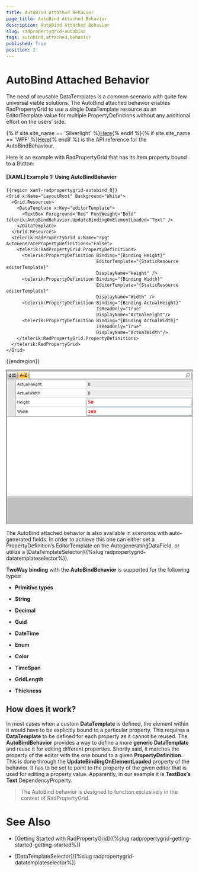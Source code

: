 ```yaml
---
title: AutoBind Attached Behavior
page_title: AutoBind Attached Behavior
description: AutoBind Attached Behavior
slug: radpropertygrid-autobind
tags: autobind,attached,behavior
published: True
position: 2
---
```


# AutoBind Attached Behavior

The need of reusable DataTemplates is a common scenario with quite few universal viable solutions. The AutoBind attached behavior enables RadPropertyGrid to use a single DataTemplate resource as an EditorTemplate value for multiple PropertyDefinitions without any additional effort on the users’ side.

{% if site.site_name == 'Silverlight' %}[Here](http://www.telerik.com/help/silverlight/t_telerik_windows_controls_data_propertygrid_autobindbehavior.html){% endif %}{% if site.site_name == 'WPF' %}[Here](http://www.telerik.com/help/wpf/t_telerik_windows_controls_data_propertygrid_autobindbehavior.html){% endif %} is the API reference for the AutoBindBehaviour.
        

Here is an example with RadPropertyGrid that has its Item property bound to a Button:

#### __[XAML] Example 1: Using AutoBindBehavior__

	{{region xaml-radpropertygrid-autobind_0}}
	<Grid x:Name="LayoutRoot" Background="White">
	  <Grid.Resources>
	    <DataTemplate x:Key="editorTemplate">
	      <TextBox Foreground="Red" FontWeight="Bold" telerik:AutoBindBehavior.UpdateBindingOnElementLoaded="Text" />
	    </DataTemplate>
	  </Grid.Resources>
	  <telerik:RadPropertyGrid x:Name="rpg" AutoGeneratePropertyDefinitions="False">
	    <telerik:RadPropertyGrid.PropertyDefinitions>
	      <telerik:PropertyDefinition Binding="{Binding Height}"
	                                  EditorTemplate="{StaticResource editorTemplate}"
	                                  DisplayName="Height" />
	      <telerik:PropertyDefinition Binding="{Binding Width}"
	                                  EditorTemplate="{StaticResource editorTemplate}"
	                                  DisplayName="Width" />
	      <telerik:PropertyDefinition Binding="{Binding ActualHeight}"
	                                  IsReadOnly="True"
	                                  DisplayName="ActualHeight"/>
	      <telerik:PropertyDefinition Binding="{Binding ActualWidth}"
	                                  IsReadOnly="True"
	                                  DisplayName="ActualWidth"/>
	    </telerik:RadPropertyGrid.PropertyDefinitions>
	  </telerik:RadPropertyGrid>
	</Grid>
{{endregion}}

![Rad Property Grid Sets Autobind](images/RadPropertyGrid_Sets_Autobind.png)

The AutoBind attached behavior is also available in scenarios with auto-generated fields. In order to achieve this one can either set a PropertyDefinition’s EditorTemplate on the AutogeneratingDataField, or utilize a [DataTemplateSelector]({%slug radpropertygrid-datatemplateselector%}).

__TwoWay binding__ with the __AutoBindBehavior__ is supported for the following types:
        

* __Primitive types__
            

* __String__
            

* __Decimal__
            

* __Guid__
            

* __DateTime__
            

* __Enum__
            

* __Color__
            

* __TimeSpan__

* __GridLength__

* __Thickness__
            

## How does it work?

In most cases when a custom __DataTemplate__ is defined, the element within it would have to be explicitly bound to a particular property. This requires a __DataTemplate__ to be defined for each property as it cannot be reused. The __AutoBindBehavior__ provides a way to define a more __generic DataTemplate__ and reuse it for editing different properties. Shortly said, it matches the property of the editor with the one bound to a given __PropertyDefinition__. This is done through the __UpdateBindingOnElementLoaded__ property of the behavior. It has to be set to point to the property of the given editor that is used for editing a property value. Apparently, in our example it is __TextBox’s Text__ DependencyProperty.

>The AutoBind behavior is designed to function exclusively in the context of RadPropertyGrid.
          

# See Also

 * [Getting Started with RadPropertyGrid]({%slug radpropertygrid-getting-started-getting-started%})

 * [DataTemplateSelector]({%slug radpropertygrid-datatemplateselector%})
